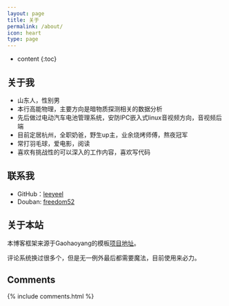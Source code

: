 ```yaml
---
layout: page
title: 关于
permalink: /about/
icon: heart
type: page
---
```


* content
{:toc}

## 关于我

- 山东人，性别男  
- 本行高能物理，主要方向是暗物质探测相关的数据分析
- 先后做过电动汽车电池管理系统，安防IPC嵌入式linux音视频方向，音视频后端
- 目前定居杭州，全职奶爸，野生up主，业余烧烤师傅，熬夜冠军
- 常打羽毛球，爱电影，阅读
- 喜欢有挑战性的可以深入的工作内容，喜欢写代码

## 联系我

* GitHub：[leeyeel](https://github.com/leeyeel)
* Douban: [freedom52](https://www.douban.com/people/freedom52/)

## 关于本站

本博客框架来源于Gaohaoyang的模板[项目地址](https://github.com/Gaohaoyang/gaohaoyang.github.io)。   

评论系统换过很多个，但是无一例外最后都需要魔法，目前使用来必力。

## Comments

{% include comments.html %}
